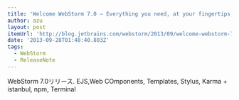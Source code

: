 ```yaml
---
title: 'Welcome WebStorm 7.0 – Everything you need, at your fingertips, without compromise | JetBrains WebStorm Blog'
author: azu
layout: post
itemUrl: 'http://blog.jetbrains.com/webstorm/2013/09/welcome-webstorm-7-0-everything-you-need-at-your-fingertips-without-compromise/'
date: '2013-09-28T01:48:40.803Z'
tags:
  - WebStorm
  - ReleaseNote
---
```

WebStorm 7.0リリース.
EJS,Web COmponents, Templates, Stylus, Karma + istanbul, npm, Terminal
